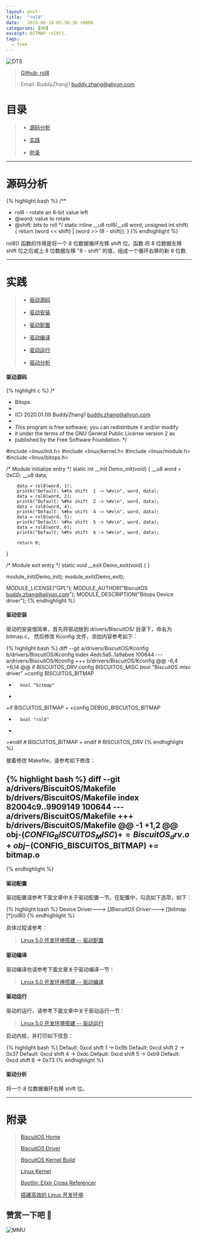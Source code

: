 ```yaml
---
layout: post
title:  "rol8"
date:   2019-06-10 05:30:30 +0800
categories: [HW]
excerpt: BITMAP rol8().
tags:
  - Tree
---
```


![DTS](https://gitee.com/BiscuitOS_team/PictureSet/raw/Gitee/BiscuitOS/kernel/IND00000B.jpg)

> [Github: rol8](https://github.com/BiscuitOS/HardStack/tree/master/Algorithem/bitmap/API/rol8)
>
> Email: BuddyZhang1 <buddy.zhang@aliyun.com>

# 目录

> - [源码分析](#源码分析)
>
> - [实践](#实践)
>
> - [附录](#附录)

-----------------------------------

# <span id="源码分析">源码分析</span>

{% highlight bash %}
/**
 * rol8 - rotate an 8-bit value left
 * @word: value to rotate
 * @shift: bits to roll
 */
static inline __u8 rol8(__u8 word, unsigned int shift)
{
        return (word << shift) | (word >> (8 - shift));
}
{% endhighlight %}

rol8() 函数的作用是将一个 8 位数据循环左移 shift 位。函数
将 8 位数据左移 shift 位之后或上 8 位数据左移 "8 - shift"
的值，组成一个循环右移的新 8 位数.

--------------------------------------------------

# <span id="实践">实践</span>

> - [驱动源码](#驱动源码)
>
> - [驱动安装](#驱动安装)
>
> - [驱动配置](#驱动配置)
>
> - [驱动编译](#驱动编译)
>
> - [驱动运行](#驱动运行)
>
> - [驱动分析](#驱动分析)

#### <span id="驱动源码">驱动源码</span>

{% highlight c %}
/*
 * Bitops
 *
 * (C) 2020.01.09 BuddyZhang1 <buddy.zhang@aliyun.com>
 *
 * This program is free software; you can redistribute it and/or modify
 * it under the terms of the GNU General Public License version 2 as
 * published by the Free Software Foundation.
 */

#include <linux/init.h>
#include <linux/kernel.h>
#include <linux/module.h>
#include <linux/bitops.h>

/* Module initialize entry */
static int __init Demo_init(void)
{
        __u8 word = 0xCD;
        __u8 data;

        data = rol8(word, 1);
        printk("Default: %#hx shift  1 -> %#x\n", word, data);
        data = rol8(word, 2);
        printk("Default: %#hx shift  2 -> %#x\n", word, data);
        data = rol8(word, 4);
        printk("Default: %#hx shift  4 -> %#x\n", word, data);
        data = rol8(word, 5);
        printk("Default: %#hx shift  5 -> %#x\n", word, data);
        data = rol8(word, 6);
        printk("Default: %#hx shift  6 -> %#x\n", word, data);

        return 0;
}

/* Module exit entry */
static void __exit Demo_exit(void)
{
}

module_init(Demo_init);
module_exit(Demo_exit);

MODULE_LICENSE("GPL");
MODULE_AUTHOR("BiscuitOS <buddy.zhang@aliyun.com>");
MODULE_DESCRIPTION("Bitops Device driver");
{% endhighlight %}

#### <span id="驱动安装">驱动安装</span>

驱动的安装很简单，首先将驱动放到 drivers/BiscuitOS/ 目录下，命名为 bitmap.c，
然后修改 Kconfig 文件，添加内容参考如下：

{% highlight bash %}
diff --git a/drivers/BiscuitOS/Kconfig b/drivers/BiscuitOS/Kconfig
index 4edc5a5..1a9abee 100644
--- a/drivers/BiscuitOS/Kconfig
+++ b/drivers/BiscuitOS/Kconfig
@@ -6,4 +6,14 @@ if BISCUITOS_DRV
config BISCUITOS_MISC
        bool "BiscuitOS misc driver"
+config BISCUITOS_BITMAP
+       bool "bitmap"
+
+if BISCUITOS_BITMAP
+
+config DEBUG_BISCUITOS_BITMAP
+       bool "rol8"
+
+endif # BISCUITOS_BITMAP
+
endif # BISCUITOS_DRV
{% endhighlight %}

接着修改 Makefile，请参考如下修改：

{% highlight bash %}
diff --git a/drivers/BiscuitOS/Makefile b/drivers/BiscuitOS/Makefile
index 82004c9..9909149 100644
--- a/drivers/BiscuitOS/Makefile
+++ b/drivers/BiscuitOS/Makefile
@@ -1 +1,2 @@
obj-$(CONFIG_BISCUITOS_MISC)     += BiscuitOS_drv.o
+obj-$(CONFIG_BISCUITOS_BITMAP)     += bitmap.o
--
{% endhighlight %}

#### <span id="驱动配置">驱动配置</span>

驱动配置请参考下面文章中关于驱动配置一节。在配置中，勾选如下选项，如下：

{% highlight bash %}
Device Driver--->
    [*]BiscuitOS Driver--->
        [*]bitmap
            [*]rol8()
{% endhighlight %}

具体过程请参考：

> [Linux 5.0 开发环境搭建 -- 驱动配置](https://biscuitos.github.io/blog/Linux-5.0-arm32-Usermanual/#%E9%A9%B1%E5%8A%A8%E9%85%8D%E7%BD%AE)

#### <span id="驱动编译">驱动编译</span>

驱动编译也请参考下面文章关于驱动编译一节：

> [Linux 5.0 开发环境搭建 -- 驱动编译](https://biscuitos.github.io/blog/Linux-5.0-arm32-Usermanual/#%E7%BC%96%E8%AF%91%E9%A9%B1%E5%8A%A8)

#### <span id="驱动运行">驱动运行</span>

驱动的运行，请参考下面文章中关于驱动运行一节：

> [Linux 5.0 开发环境搭建 -- 驱动运行](https://biscuitos.github.io/blog/Linux-5.0-arm32-Usermanual/#%E9%A9%B1%E5%8A%A8%E8%BF%90%E8%A1%8C)

启动内核，并打印如下信息：

{% highlight bash %}
Default: 0xcd shift  1 -> 0x9b
Default: 0xcd shift  2 -> 0x37
Default: 0xcd shift  4 -> 0xdc
Default: 0xcd shift  5 -> 0xb9
Default: 0xcd shift  6 -> 0x73
{% endhighlight %}

#### <span id="驱动分析">驱动分析</span>

将一个 8 位数据循环右移 shift 位。

-----------------------------------------------

# <span id="附录">附录</span>

> [BiscuitOS Home](https://biscuitos.github.io/)
>
> [BiscuitOS Driver](https://biscuitos.github.io/blog/BiscuitOS_Catalogue/)
>
> [BiscuitOS Kernel Build](https://biscuitos.github.io/blog/Kernel_Build/)
>
> [Linux Kernel](https://www.kernel.org/)
>
> [Bootlin: Elixir Cross Referencer](https://elixir.bootlin.com/linux/latest/source)
>
> [搭建高效的 Linux 开发环境](https://biscuitos.github.io/blog/Linux-debug-tools/)

## 赞赏一下吧 🙂

![MMU](https://gitee.com/BiscuitOS_team/PictureSet/raw/Gitee/BiscuitOS/kernel/HAB000036.jpg)
